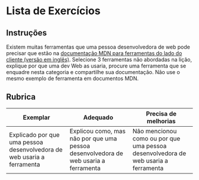 # Lista de Exercícios

## Instruções

Existem muitas ferramentas que uma pessoa desenvolvedora de web pode precisar que estão na [documentação MDN para ferramentas do lado do cliente (versão em inglês)](https://developer.mozilla.org/en-US/docs/Learn/Tools_and_testing/Understanding_client-side_tools/Overview). Selecione 3 ferramentas não abordadas na lição, explique por que uma dev Web as usaria, procure uma ferramenta que se enquadre nesta categoria e compartilhe sua documentação. Não use o mesmo exemplo de ferramenta em documentos MDN.

## Rubrica

Exemplar | Adequado | Precisa de melhorias
--- | --- | - |
| Explicado por que uma pessoa desenvolvedora de web usaria a ferramenta | Explicou como, mas não por que uma pessoa desenvolvedora de web usaria a ferramenta | Não mencionou como ou por que uma pessoa desenvolvedora de web usaria a ferramenta |
